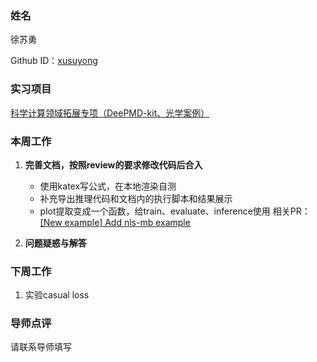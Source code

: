 ### 姓名

徐苏勇

Github ID：[xusuyong](https://github.com/xusuyong)

### 实习项目

[科学计算领域拓展专项（DeePMD-kit、光学案例）](https://github.com/PaddlePaddle/community/blob/master/hackathon/hackathon_6th/%E3%80%90Hackathon%206th%E3%80%91%E9%A3%9E%E6%A1%A8%E6%8A%A4%E8%88%AA%E8%AE%A1%E5%88%92%E9%9B%86%E8%AE%AD%E8%90%A5%E9%A1%B9%E7%9B%AE%E5%90%88%E9%9B%86.md#%E9%A1%B9%E7%9B%AE%E5%8D%81%E4%BA%8C%E7%A7%91%E5%AD%A6%E8%AE%A1%E7%AE%97%E9%A2%86%E5%9F%9F%E6%8B%93%E5%B1%95%E4%B8%93%E9%A1%B9deepmd-kit%E5%85%89%E5%AD%A6%E6%A1%88%E4%BE%8B)

### 本周工作

1. **完善文档，按照review的要求修改代码后合入**

	* 使用katex写公式，在本地渲染自测
	* 补充导出推理代码和文档内的执行脚本和结果展示
	* plot提取变成一个函数，给train、evaluate、inference使用
   相关PR：[[New example] Add nls-mb example](https://github.com/PaddlePaddle/PaddleScience/pull/838)

2. **问题疑惑与解答**


### 下周工作

1. 实验casual loss

### 导师点评
请联系导师填写